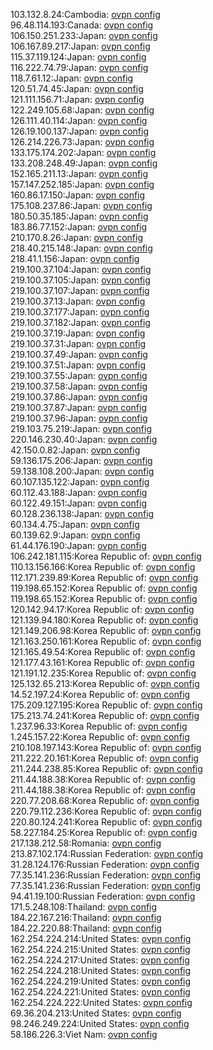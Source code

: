 103.132.8.24:Cambodia: [ovpn config](vpn/103_132_8_24.ovpn)  
96.48.114.193:Canada: [ovpn config](vpn/96_48_114_193.ovpn)  
106.150.251.233:Japan: [ovpn config](vpn/106_150_251_233.ovpn)  
106.167.89.217:Japan: [ovpn config](vpn/106_167_89_217.ovpn)  
115.37.119.124:Japan: [ovpn config](vpn/115_37_119_124.ovpn)  
116.222.74.79:Japan: [ovpn config](vpn/116_222_74_79.ovpn)  
118.7.61.12:Japan: [ovpn config](vpn/118_7_61_12.ovpn)  
120.51.74.45:Japan: [ovpn config](vpn/120_51_74_45.ovpn)  
121.111.156.71:Japan: [ovpn config](vpn/121_111_156_71.ovpn)  
122.249.105.68:Japan: [ovpn config](vpn/122_249_105_68.ovpn)  
126.111.40.114:Japan: [ovpn config](vpn/126_111_40_114.ovpn)  
126.19.100.137:Japan: [ovpn config](vpn/126_19_100_137.ovpn)  
126.214.226.73:Japan: [ovpn config](vpn/126_214_226_73.ovpn)  
133.175.174.202:Japan: [ovpn config](vpn/133_175_174_202.ovpn)  
133.208.248.49:Japan: [ovpn config](vpn/133_208_248_49.ovpn)  
152.165.211.13:Japan: [ovpn config](vpn/152_165_211_13.ovpn)  
157.147.252.185:Japan: [ovpn config](vpn/157_147_252_185.ovpn)  
160.86.17.150:Japan: [ovpn config](vpn/160_86_17_150.ovpn)  
175.108.237.86:Japan: [ovpn config](vpn/175_108_237_86.ovpn)  
180.50.35.185:Japan: [ovpn config](vpn/180_50_35_185.ovpn)  
183.86.77.152:Japan: [ovpn config](vpn/183_86_77_152.ovpn)  
210.170.8.26:Japan: [ovpn config](vpn/210_170_8_26.ovpn)  
218.40.215.148:Japan: [ovpn config](vpn/218_40_215_148.ovpn)  
218.41.1.156:Japan: [ovpn config](vpn/218_41_1_156.ovpn)  
219.100.37.104:Japan: [ovpn config](vpn/219_100_37_104.ovpn)  
219.100.37.105:Japan: [ovpn config](vpn/219_100_37_105.ovpn)  
219.100.37.107:Japan: [ovpn config](vpn/219_100_37_107.ovpn)  
219.100.37.13:Japan: [ovpn config](vpn/219_100_37_13.ovpn)  
219.100.37.177:Japan: [ovpn config](vpn/219_100_37_177.ovpn)  
219.100.37.182:Japan: [ovpn config](vpn/219_100_37_182.ovpn)  
219.100.37.19:Japan: [ovpn config](vpn/219_100_37_19.ovpn)  
219.100.37.31:Japan: [ovpn config](vpn/219_100_37_31.ovpn)  
219.100.37.49:Japan: [ovpn config](vpn/219_100_37_49.ovpn)  
219.100.37.51:Japan: [ovpn config](vpn/219_100_37_51.ovpn)  
219.100.37.55:Japan: [ovpn config](vpn/219_100_37_55.ovpn)  
219.100.37.58:Japan: [ovpn config](vpn/219_100_37_58.ovpn)  
219.100.37.86:Japan: [ovpn config](vpn/219_100_37_86.ovpn)  
219.100.37.87:Japan: [ovpn config](vpn/219_100_37_87.ovpn)  
219.100.37.96:Japan: [ovpn config](vpn/219_100_37_96.ovpn)  
219.103.75.219:Japan: [ovpn config](vpn/219_103_75_219.ovpn)  
220.146.230.40:Japan: [ovpn config](vpn/220_146_230_40.ovpn)  
42.150.0.82:Japan: [ovpn config](vpn/42_150_0_82.ovpn)  
59.136.175.206:Japan: [ovpn config](vpn/59_136_175_206.ovpn)  
59.138.108.200:Japan: [ovpn config](vpn/59_138_108_200.ovpn)  
60.107.135.122:Japan: [ovpn config](vpn/60_107_135_122.ovpn)  
60.112.43.188:Japan: [ovpn config](vpn/60_112_43_188.ovpn)  
60.122.49.151:Japan: [ovpn config](vpn/60_122_49_151.ovpn)  
60.128.236.138:Japan: [ovpn config](vpn/60_128_236_138.ovpn)  
60.134.4.75:Japan: [ovpn config](vpn/60_134_4_75.ovpn)  
60.139.62.9:Japan: [ovpn config](vpn/60_139_62_9.ovpn)  
61.44.176.190:Japan: [ovpn config](vpn/61_44_176_190.ovpn)  
106.242.181.115:Korea Republic of: [ovpn config](vpn/106_242_181_115.ovpn)  
110.13.156.166:Korea Republic of: [ovpn config](vpn/110_13_156_166.ovpn)  
112.171.239.89:Korea Republic of: [ovpn config](vpn/112_171_239_89.ovpn)  
119.198.65.152:Korea Republic of: [ovpn config](vpn/119_198_65_152.ovpn)  
119.198.65.152:Korea Republic of: [ovpn config](vpn/119_198_65_152.ovpn)  
120.142.94.17:Korea Republic of: [ovpn config](vpn/120_142_94_17.ovpn)  
121.139.94.180:Korea Republic of: [ovpn config](vpn/121_139_94_180.ovpn)  
121.149.206.98:Korea Republic of: [ovpn config](vpn/121_149_206_98.ovpn)  
121.163.250.161:Korea Republic of: [ovpn config](vpn/121_163_250_161.ovpn)  
121.165.49.54:Korea Republic of: [ovpn config](vpn/121_165_49_54.ovpn)  
121.177.43.161:Korea Republic of: [ovpn config](vpn/121_177_43_161.ovpn)  
121.191.12.235:Korea Republic of: [ovpn config](vpn/121_191_12_235.ovpn)  
125.132.65.213:Korea Republic of: [ovpn config](vpn/125_132_65_213.ovpn)  
14.52.197.24:Korea Republic of: [ovpn config](vpn/14_52_197_24.ovpn)  
175.209.127.195:Korea Republic of: [ovpn config](vpn/175_209_127_195.ovpn)  
175.213.74.241:Korea Republic of: [ovpn config](vpn/175_213_74_241.ovpn)  
1.237.96.33:Korea Republic of: [ovpn config](vpn/1_237_96_33.ovpn)  
1.245.157.22:Korea Republic of: [ovpn config](vpn/1_245_157_22.ovpn)  
210.108.197.143:Korea Republic of: [ovpn config](vpn/210_108_197_143.ovpn)  
211.222.20.161:Korea Republic of: [ovpn config](vpn/211_222_20_161.ovpn)  
211.244.238.85:Korea Republic of: [ovpn config](vpn/211_244_238_85.ovpn)  
211.44.188.38:Korea Republic of: [ovpn config](vpn/211_44_188_38.ovpn)  
211.44.188.38:Korea Republic of: [ovpn config](vpn/211_44_188_38.ovpn)  
220.77.208.68:Korea Republic of: [ovpn config](vpn/220_77_208_68.ovpn)  
220.79.112.236:Korea Republic of: [ovpn config](vpn/220_79_112_236.ovpn)  
220.80.124.241:Korea Republic of: [ovpn config](vpn/220_80_124_241.ovpn)  
58.227.184.25:Korea Republic of: [ovpn config](vpn/58_227_184_25.ovpn)  
217.138.212.58:Romania: [ovpn config](vpn/217_138_212_58.ovpn)  
213.87.102.174:Russian Federation: [ovpn config](vpn/213_87_102_174.ovpn)  
31.28.124.176:Russian Federation: [ovpn config](vpn/31_28_124_176.ovpn)  
77.35.141.236:Russian Federation: [ovpn config](vpn/77_35_141_236.ovpn)  
77.35.141.236:Russian Federation: [ovpn config](vpn/77_35_141_236.ovpn)  
94.41.19.100:Russian Federation: [ovpn config](vpn/94_41_19_100.ovpn)  
171.5.248.108:Thailand: [ovpn config](vpn/171_5_248_108.ovpn)  
184.22.167.216:Thailand: [ovpn config](vpn/184_22_167_216.ovpn)  
184.22.220.88:Thailand: [ovpn config](vpn/184_22_220_88.ovpn)  
162.254.224.214:United States: [ovpn config](vpn/162_254_224_214.ovpn)  
162.254.224.215:United States: [ovpn config](vpn/162_254_224_215.ovpn)  
162.254.224.217:United States: [ovpn config](vpn/162_254_224_217.ovpn)  
162.254.224.218:United States: [ovpn config](vpn/162_254_224_218.ovpn)  
162.254.224.219:United States: [ovpn config](vpn/162_254_224_219.ovpn)  
162.254.224.221:United States: [ovpn config](vpn/162_254_224_221.ovpn)  
162.254.224.222:United States: [ovpn config](vpn/162_254_224_222.ovpn)  
69.36.204.213:United States: [ovpn config](vpn/69_36_204_213.ovpn)  
98.246.249.224:United States: [ovpn config](vpn/98_246_249_224.ovpn)  
58.186.226.3:Viet Nam: [ovpn config](vpn/58_186_226_3.ovpn)  
